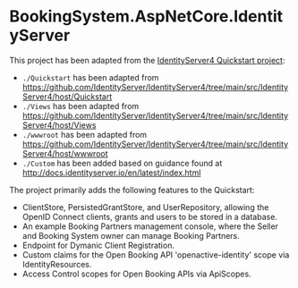 # BookingSystem.AspNetCore.IdentityServer

This project has been adapted from the [IdentityServer4 Quickstart project](https://github.com/IdentityServer/IdentityServer4/tree/main/src/IdentityServer4/host/):

- `./Quickstart` has been adapted from https://github.com/IdentityServer/IdentityServer4/tree/main/src/IdentityServer4/host/Quickstart
- `./Views` has been adapted from https://github.com/IdentityServer/IdentityServer4/tree/main/src/IdentityServer4/host/Views
- `./wwwroot` has been adapted from https://github.com/IdentityServer/IdentityServer4/tree/main/src/IdentityServer4/host/wwwroot
- `./Custom` has been added based on guidance found at http://docs.identityserver.io/en/latest/index.html

The project primarily adds the following features to the Quickstart:
- ClientStore, PersistedGrantStore, and UserRepository, allowing the OpenID Connect clients, grants and users to be stored in a database.
- An example Booking Partners management console, where the Seller and Booking System owner can manage Booking Partners.
- Endpoint for Dymanic Client Registration.
- Custom claims for the Open Booking API 'openactive-identity' scope via IdentityResources.
- Access Control scopes for Open Booking APIs via ApiScopes.

